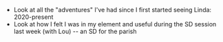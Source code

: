 - Look at all the "adventures" I've had since I first started seeing Linda: 2020-present
- Look at how I felt I was in my element and useful during the SD session last week (with Lou) -- an SD for the parish